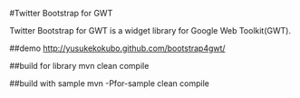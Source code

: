 #Twitter Bootstrap for GWT

Twitter Bootstrap for GWT is a widget library for Google Web Toolkit(GWT).

##demo
http://yusukekokubo.github.com/bootstrap4gwt/

##build for library
mvn clean compile

##build with sample
mvn -Pfor-sample clean compile
